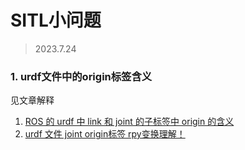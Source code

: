 # SITL小问题
> 2023.7.24

### 1. urdf文件中的origin标签含义
见文章解释  
1. [ROS 的 urdf 中 link 和 joint 的子标签中 origin 的含义](https://blog.csdn.net/m0_60346726/article/details/128600473)
2. [urdf 文件 joint origin标签 rpy变换理解！](https://blog.csdn.net/qq_42226250/article/details/110861462?ydreferer=aHR0cHM6Ly93d3cuYmluZy5jb20v)